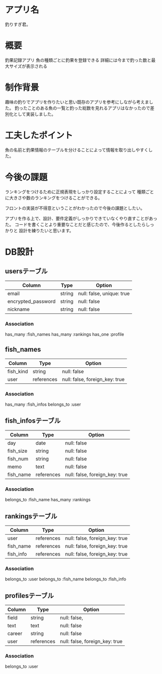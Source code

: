 # アプリ名
釣りすぎ君。

# 概要
釣果記録アプリ
魚の種類ごとに釣果を登録できる
詳細には今まで釣った数と最大サイズが表示される

# 制作背景
趣味の釣りでアプリを作りたいと思い既存のアプリを参考にしながら考えました。
釣ったことのある魚の一覧と釣った総数を見れるアプリはなかったので差別化として実装しました。

# 工夫したポイント
魚の名前と釣果情報のテーブルを分けることによって情報を取り出しやすくした。

# 今後の課題
ランキングをつけるために正規表現をしっかり設定することによって
種類ごとに大きさや数のランキングをつけることができる。

フロントの実装が不得意ということがわかったので今後の課題としたい。

アプリを作る上で、設計、要件定義がしっかりできていなくやり直すことがあった。
コードを書くことより重要なことだと感じたので、今後作るとしたらしっかりと
設計を練りたいと思います。

# DB設計

## usersテーブル


| Column            | Type   | Option                    |
| ----------------- | ------ | ------------------------- |
| email             | string | null: false, unique: true |
| encrypted_password| string | null: false               |
| nickname          | string | null: false               |


### Association
has_many :fish_names
has_many :rankings
has_one :profile

## fish_names

| Column            | Type       | Option                        |
| ----------------- | ---------- | ----------------------------- |
| fish_kind         | string     | null: false                   |
| user              | references | null: false, foreign_key: true|

### Association
has_many :fish_infos
belongs_to :user

## fish_infosテーブル

| Column            | Type       | Option                        |
| ----------------- | ---------- | ----------------------------- |
| day               | date       | null: false                   |
| fish_size         | string     | null: false                   |
| fish_num          | string     | null: false                   |
| memo              | text       | null: false                   |
| fish_name         | references | null: false, foreign_key: true|


### Association
belongs_to :fish_name
has_many :rankings

## rankingsテーブル

| Column            | Type       | Option                        |
| ----------------- | ---------- | ----------------------------- |
| user              | references | null: false, foreign_key: true|
| fish_name         | references | null: false, foreign_key: true|
| fish_info         | references | null: false, foreign_key: true|

### Association
belongs_to :user
belongs_to :fish_name
belongs_to :fish_info

## profilesテーブル

| Column            | Type       | Option                        |
| ----------------- | ---------- | ----------------------------- |
| field             | string     | null: false,                  |
| text              | text       | null: false                   |
| career            | string     | null: false                   |
| user              | references | null: false, foreign_key: true|

### Association
belongs_to :user

